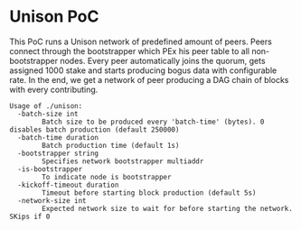 # Unison PoC

This PoC runs a Unison network of predefined amount of peers. Peers connect through the bootstrapper which PEx his peer 
table to all non-bootstrapper nodes. Every peer automatically joins the quorum, gets assigned 1000 stake and starts
producing bogus data with configurable rate. In the end, we get a network of peer producing a DAG chain of blocks
with every contributing.

```text
Usage of ./unison:
  -batch-size int
        Batch size to be produced every 'batch-time' (bytes). 0 disables batch production (default 250000)
  -batch-time duration
        Batch production time (default 1s)
  -bootstrapper string
        Specifies network bootstrapper multiaddr
  -is-bootstrapper
        To indicate node is bootstrapper
  -kickoff-timeout duration
        Timeout before starting block production (default 5s)
  -network-size int
        Expected network size to wait for before starting the network. SKips if 0

```

